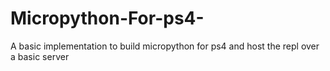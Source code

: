 # Micropython-For-ps4-
A basic implementation to build micropython for ps4 and host the repl over a basic server
